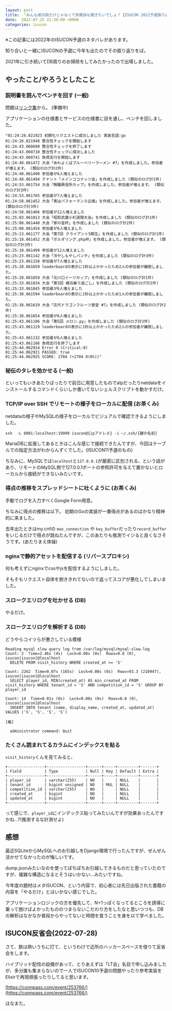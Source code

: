 ```yaml
---
layout: post
title:  "みんな成功談だけじゃなくて失敗談も聞きたいでしょ？【ISUCON 2022予選振り返り】"
date:  2022-07-25 21:30:00 +0900
categories: isucon
---
```

※この記事には2022年のISUCON予選のネタバレがあります。

知り合いと一緒にISUCONの予選に今年も出たのでその振り返りをば。

2021年に引き続いてDB周りのお掃除をしてみたかったので出場しました。

## やったこと/やろうとしたこと


### 説明書を読んでベンチを回す (一般)

問題は[リンク集](https://isucon.net/archives/56571716.htm)から。 (準備中)

アプリケーションの仕様書とサービスの仕様書に目を通し、ベンチを回しました。

```
"01:24:26.821923 初期化リクエストに成功しました 実装言語:go
01:24:26.821948 整合性チェックを開始します
01:24:43.060690 整合性チェックを終了します
01:24:43.060710 整合性チェックに成功しました
01:24:43.060741 負荷走行を開始します
01:24:48.061472 大会「あわよくばブルーベリーラーメン #7」を作成しました。参加者が増えます。 (類似のログ計2件)
01:24:48.061490 参加者が6人増えました
01:24:48.061494 テナント「メインココナッツ会」を作成しました (類似のログ計1件)
01:24:53.061754 大会「無職興信所カップ」を作成しました。参加者が増えます。 (類似のログ計3件)
01:24:53.061765 参加者が7人増えました
01:24:58.061452 大会「実はパフォーマンス企画」を作成しました。参加者が増えます。 (類似のログ計3件)
01:24:58.061466 参加者が12人増えました
01:25:03.061013 大会「昭和武蔵小杉週間大会」を作成しました (類似のログ計1件)
01:25:08.061440 大会「家の音杯」を作成しました (類似のログ計2件)
01:25:08.061454 参加者が6人増えました
01:25:13.061177 大会「第7回 クライアント5期生」を作成しました (類似のログ計1件)
01:25:18.061452 大会「ボルダリング.php杯」を作成しました。参加者が増えます。 (類似のログ計3件)
01:25:18.061499 参加者が12人増えました
01:25:23.061142 大会「冷やしもやしパンチ」を作成しました (類似のログ計3件)
01:25:23.061158 参加者が7人増えました
01:25:28.061659 leaderboardの表示に1秒以上かかったため2人の参加者が離脱しました。
01:25:28.061659 大会「北川口イーツカップ」を作成しました (類似のログ計1件)
01:25:33.061834 大会「第3回 横浜乗り過ごし」を作成しました (類似のログ計2件)
01:25:33.061845 参加者が6人増えました
01:25:38.061594 leaderboardの表示に1秒以上かかったため1人の参加者が離脱しました。
01:25:38.061619 大会「古代ドラゴンフルーツ食堂 #7」を作成しました (類似のログ計2件)
01:25:38.061654 参加者が6人増えました
01:25:43.061106 大会「第5回 メロン.py」を作成しました (類似のログ計2件)
01:25:43.061129 leaderboardの表示に1秒以上かかったため2人の参加者が離脱しました。
01:25:43.061132 参加者が6人増えました
01:25:43.061186 負荷走行を終了します
01:25:44.062914 Error 0 (Critical:0)
01:25:44.062921 PASSED: true
01:25:44.062925 SCORE: 2704 (+2704 0(0%))"

```


### 秘伝のタレを効かせる (一般)
といってもいきあたりばったりで前日に用意したものでalpだったりnetdataをインストールするコマンドくらいしか書いてないシェルスクリプトを動かすだけ。

### TCP/IP over SSH でリモートの様子をローカルに配信 (お茶くみ)
netdataの様子やMySQLの様子をローカルでビジュアルで確認できるようにしました。

```sh:いつもの
ssh  -L 8001:localhost:19999 isucon@{ipアドレス} -i ~/.ssh/{鍵の名前}
```


MariaDBに拡張してあるときはこんな感じで接続できたんですが、今回はテーブルでの指定方法がわからんずくでした。(ISUCON11予選のもの)

ちなみに、MySQLでは`localhost`と`127.0.0.1`が厳密に区別される、という話があり、リモートのMySQL側で127.0.0.1ポートの参照許可を与えて置かないとローカルから接続ができないみたいです。


### 得点の推移をスプレッドシートに吐くように (お茶くみ)

手動でログを入力すべくGoogle Form用意。

ちなみに得点の推移は以下。
初期のGoの実装が一番得点があるのはかなり精神的に来ました。

去年出たときはmy.cnfの `max_connection` や `key_buffer`だったり`record_buffer`をいじるだけで得点が跳ねたんですが、このあたりも推測でイジると良くなさそうです。(あたりまえ体操)



### nginxで静的アセットを配信する (リバースプロキシ)
何も考えずにnginxでcssやjsを配信するようにしました。

そもそもリクエスト自体を捌ききれてないので返ってスコアが悪化してしまいました。

### スロークエリログを吐かせる (DB)
やるだけ。

### スロークエリログを解析する (DB)
どうやらコイツらが悪さしている模様

```
Reading mysql slow query log from /var/log/mysql/mysql-slow.log
Count: 2  Time=2.46s (4s)  Lock=0.00s (0s)  Rows=0.0 (0), isucon[isucon]@localhost
  DELETE FROM visit_history WHERE created_at >= 'S'

Count: 2262  Time=0.07s (165s)  Lock=0.00s (0s)  Rows=93.3 (210947), isucon[isucon]@localhost
  SELECT player_id, MIN(created_at) AS min_created_at FROM visit_history WHERE tenant_id = 'S' AND competition_id = 'S' GROUP BY player_id

Count: 14  Time=0.01s (0s)  Lock=0.00s (0s)  Rows=0.0 (0), isucon[isucon]@localhost
  INSERT INTO tenant (name, display_name, created_at, updated_at) VALUES ('S', 'S', 'S', 'S')

[略]

  administrator command: Quit
```

### たくさん読まれてるカラムにインデックスを貼る

`visit_history`くんを見てみると、

```
+----------------+-----------------+------+-----+---------+-------+
| Field          | Type            | Null | Key | Default | Extra |
+----------------+-----------------+------+-----+---------+-------+
| player_id      | varchar(255)    | NO   |     | NULL    |       |
| tenant_id      | bigint unsigned | NO   | MUL | NULL    |       |
| competition_id | varchar(255)    | NO   |     | NULL    |       |
| created_at     | bigint          | NO   |     | NULL    |       |
| updated_at     | bigint          | NO   |     | NULL    |       |
+----------------+-----------------+------+-----+---------+-------+
```

って感じで、`player_id`にインデックス貼ってみたいんですが効果あったんですかね...?(推測するな計測せよ)



## 感想

最近SQLiteからMySQLへのお引越しをDjango環境で行ったんですが、ぜんぜん活かせてなかったのが悔しいです。


dump.jsonみたいなのを使ってぽちぽちお引越しできるものだと思っていたのですが、複雑な構造になるとそうはいかない...みたいですね。


今年度の題材はメタISUCON、という内容で、初心者には先日出版された書籍の内容を「やるだけ」とはいかない感じでした。

アプリケーションロジックの方を優先して、N+1っぽくなってるところを誘導に乗って捌けばよかったもののつまらないこだわり方をしたなと思いつつも、DBの解析はなかなか普段からやってないと時間を食うことを身を以て学べました。



## ISUCON反省会(2022-07-28)

さて、鉄は熱いうちに打て、というわけで近所のハッカースペースを借りて反省会をします。

ハイブリッド配信の設備があって、とりあえずは「LT会」名目で申し込みましたが、多分誰も集まらないので一人でISUCON10予選の問題やったり参考実装をElixirで再現頑張ったりしてると思います。


[https://connpass.com/event/253766/](https://connpass.com/event/253766/)

ほなまた。

